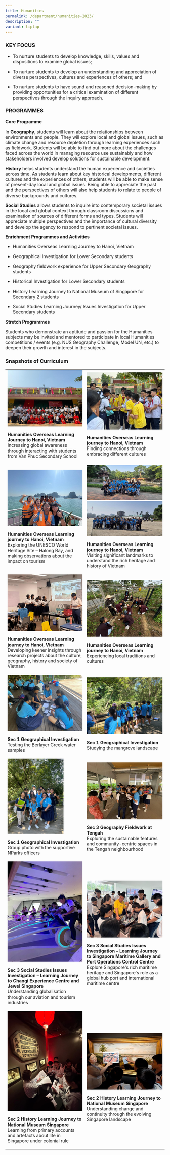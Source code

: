 ```yaml
---
title: Humanities
permalink: /department/humanities-2023/
description: ""
variant: tiptap
---
```

<h3>KEY FOCUS</h3>
<ul>
<li>
<p>To nurture students to develop knowledge, skills, values and dispositions
to examine global issues;</p>
</li>
<li>
<p>To nurture students to develop an understanding and appreciation of diverse
perspectives, cultures and experiences of others; and</p>
</li>
<li>
<p>To nurture students to have sound and reasoned decision-making by providing
opportunities for a critical examination of different perspectives through
the inquiry approach.</p>
</li>
</ul>
<h3>PROGRAMMES</h3>
<p><strong>Core Programme</strong>
</p>
<p>In&nbsp;<strong>Geography</strong>, students will learn about the relationships
between environments and people. They will explore local and global issues,
such as climate change and resource depletion through learning experiences
such as fieldwork. Students will be able to find out more about the challenges
faced across the world in managing resource use sustainably and how stakeholders
involved develop solutions for sustainable development.</p>
<p><strong>History</strong>&nbsp;helps students understand the human experience
and societies across time. As students learn about key historical developments,
different cultures and the experiences of others, students will be able
to make sense of present-day local and global issues. Being able to appreciate
the past and the perspectives of others will also help students to relate
to people of diverse backgrounds and cultures.</p>
<p><strong>Social Studies</strong>&nbsp;allows students to inquire into contemporary
societal issues in the local and global context through classroom discussions
and examination of sources of different forms and types. Students will
appreciate multiple perspectives and the importance of cultural diversity
and develop the agency to respond to pertinent societal issues.</p>
<p><strong>Enrichment Programmes and Activities</strong>
</p>
<ul>
<li>
<p>Humanities Overseas Learning Journey to Hanoi, Vietnam</p>
</li>
<li>
<p>Geographical Investigation for Lower Secondary students</p>
</li>
<li>
<p>Geography fieldwork experience for Upper Secondary Geography students</p>
</li>
<li>
<p>Historical Investigation for Lower Secondary students</p>
</li>
<li>
<p>History Learning Journey to National Museum of Singapore for Secondary
2 students</p>
</li>
<li>
<p>Social Studies Learning Journey/ Issues Investigation for Upper Secondary
students</p>
</li>
</ul>
<p><strong>Stretch Programmes</strong>
</p>
<p>Students who demonstrate an aptitude and passion for the Humanities subjects
may be invited and mentored to participate in local Humanities competitions
/ events (e.g. NUS Geography Challenge, Model UN, etc.) to deepen their
growth and interest in the subjects.</p>
<h3>Snapshots of Curriculum</h3>
<table style="minWidth: 50px">
<colgroup>
<col>
<col>
</colgroup>
<tbody>
<tr>
<td rowspan="1" colspan="1">
<div class="isomer-image-wrapper">
<img style="width: 100%" height="auto" width="100%" alt="" src="/images/Curriculum/Humanities/image1.jpg">
</div>
<p><strong>Humanities Overseas Learning Journey to Hanoi, Vietnam</strong> 
<br>Increasing global awareness through interacting with students from Van
Phuc Secondary School</p>
</td>
<td rowspan="1" colspan="1">
<div class="isomer-image-wrapper">
<img style="width: 100%" height="auto" width="100%" alt="" src="/images/Curriculum/Humanities/image3.jpg">
</div>
<p><strong>Humanities Overseas Learning journey to Hanoi, Vietnam</strong>
<br>Finding connections through embracing different cultures</p>
</td>
</tr>
<tr>
<td rowspan="1" colspan="1">
<div class="isomer-image-wrapper">
<img style="width: 100%" height="auto" width="100%" alt="" src="/images/Curriculum/Humanities/image2.jpg">
</div>
<p><strong>Humanities Overseas Learning journey to Hanoi, Vietnam</strong>
<br>Exploring the UNESCO World Heritage Site – Halong Bay, and making observations
about the impact on tourism</p>
</td>
<td rowspan="1" colspan="1">
<div class="isomer-image-wrapper">
<img style="width: 100%" height="auto" width="100%" alt="" src="/images/Curriculum/Humanities/image5.jpg">
</div>
<div class="isomer-image-wrapper">
<img style="width: 100%" height="auto" width="100%" alt="" src="/images/Curriculum/Humanities/image4.jpg">
</div>
<p><strong>Humanities Overseas Learning journey to Hanoi, Vietnam</strong>
<br>Visiting significant landmarks to understand the rich heritage and history
of Vietnam</p>
</td>
</tr>
<tr>
<td rowspan="1" colspan="1">
<div class="isomer-image-wrapper">
<img style="width: 100%" height="auto" width="100%" alt="" src="/images/Curriculum/Humanities/image7.jpg">
</div>
<p><strong>Humanities Overseas Learning journey to Hanoi, Vietnam</strong>
<br>Developing keener insights through research projects about the culture,
geography, history and society of Vietnam</p>
</td>
<td rowspan="1" colspan="1">
<div class="isomer-image-wrapper">
<img style="width: 100%" height="auto" width="100%" alt="" src="/images/Curriculum/Humanities/image6.jpg">
</div>
<p><strong>Humanities Overseas Learning journey to Hanoi, Vietnam</strong>
<br>Experiencing local traditions and cultures</p>
</td>
</tr>
<tr>
<td rowspan="1" colspan="1">
<div class="isomer-image-wrapper">
<img style="width:100%;height: 100%" height="auto" width="100%" src="/images/Humanitites/sec%201%20gi%20photograph%201.jpg">
</div>
<p><strong>Sec 1 Geographical Investigation</strong> 
<br>Testing the Berlayer Creek water samples</p>
</td>
<td rowspan="1" colspan="1">
<div class="isomer-image-wrapper">
<img style="width:100%;height: 100%" height="auto" width="100%" src="/images/Humanitites/sec%201%20gi%20photograph%202.jpg">
</div>
<p><strong>Sec 1 Geographical Investigation</strong> 
<br>Studying the mangrove landscape</p>
</td>
</tr>
<tr>
<td rowspan="1" colspan="1">
<div class="isomer-image-wrapper">
<img style="width:75%;height: 100%" height="auto" width="100%" src="/images/Humanitites/sec%201%20gi%20photograph%204.JPG">
</div>
<p><strong>Sec 1 Geographical Investigation</strong> 
<br>Group photo with the supportive NParks officers</p>
</td>
<td rowspan="1" colspan="1">
<div class="isomer-image-wrapper">
<img style="width: 100%" height="auto" width="100%" alt="" src="/images/Curriculum/Humanities/image10.jpg">
</div>
<p><strong>Sec 3 Geography Fieldwork at Tengah</strong> 
<br>Exploring the sustainable features and community-centric spaces in the
Tengah neighbourhood</p>
</td>
</tr>
<tr>
<td rowspan="1" colspan="1">
<div class="isomer-image-wrapper">
<img style="width: 100%" height="auto" width="100%" alt="" src="/images/Curriculum/Humanities/image11.jpg">
</div>
<p><strong>Sec 3 Social Studies Issues Investigation – Learning Journey to Changi Experience Centre and Jewel Singapore</strong>
<br>Understanding globalisation through our aviation and tourism industries</p>
</td>
<td rowspan="1" colspan="1">
<div class="isomer-image-wrapper">
<img style="width: 100%" height="auto" width="100%" alt="" src="/images/Curriculum/Humanities/image13.jpg">
</div>
<p><strong>Sec 3 Social Studies Issues Investigation – Learning Journey to Singapore Maritime Gallery and Port Operations Control Centre</strong>
<br>Explore Singapore's rich maritime heritage and Singapore's role as a global
hub port and international maritime centre</p>
</td>
</tr>
<tr>
<td rowspan="1" colspan="1">
<div class="isomer-image-wrapper">
<img style="width: 100%" height="auto" width="100%" alt="" src="/images/Curriculum/Humanities/image14.jpg">
</div>
<p><strong>Sec 2 History Learning Journey to National Museum Singapore</strong>
<br>Learning from primary accounts and artefacts about life in Singapore under
colonial rule</p>
</td>
<td rowspan="1" colspan="1">
<div class="isomer-image-wrapper">
<img style="width: 100%" height="auto" width="100%" alt="" src="/images/Curriculum/Humanities/image15.jpg">
</div>
<p><strong>Sec 2 History Learning Journey to National Museum Singapore</strong>
<br>Understanding change and continuity through the evolving Singapore landscape</p>
</td>
</tr>
</tbody>
</table>
<p></p>